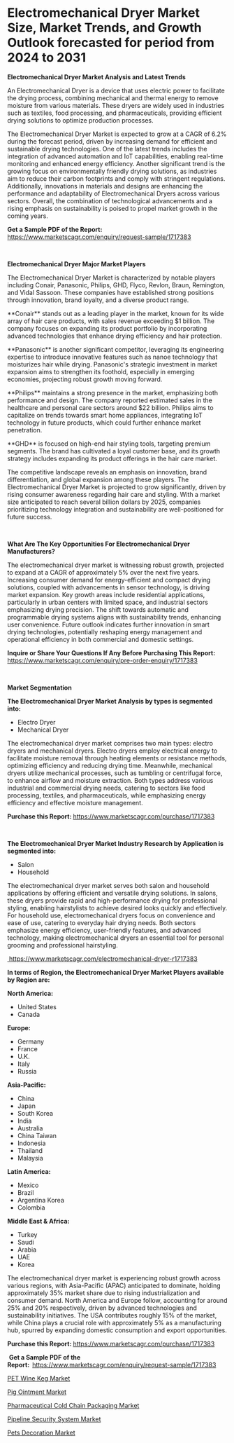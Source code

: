 <p><h1>Electromechanical Dryer Market Size, Market Trends, and Growth Outlook forecasted for period from 2024 to 2031</h1></p><p><strong>Electromechanical Dryer Market Analysis and Latest Trends</strong></p>
<p><p>An Electromechanical Dryer is a device that uses electric power to facilitate the drying process, combining mechanical and thermal energy to remove moisture from various materials. These dryers are widely used in industries such as textiles, food processing, and pharmaceuticals, providing efficient drying solutions to optimize production processes.</p><p>The Electromechanical Dryer Market is expected to grow at a CAGR of 6.2% during the forecast period, driven by increasing demand for efficient and sustainable drying technologies. One of the latest trends includes the integration of advanced automation and IoT capabilities, enabling real-time monitoring and enhanced energy efficiency. Another significant trend is the growing focus on environmentally friendly drying solutions, as industries aim to reduce their carbon footprints and comply with stringent regulations. Additionally, innovations in materials and designs are enhancing the performance and adaptability of Electromechanical Dryers across various sectors. Overall, the combination of technological advancements and a rising emphasis on sustainability is poised to propel market growth in the coming years.</p></p>
<p><strong>Get a Sample PDF of the Report:&nbsp;</strong> <a href="https://www.marketscagr.com/enquiry/request-sample/1717383?utm_campaign=1286&utm_medium=2&utm_source=Github&utm_content=ia&utm_term=14102024&utm_id=electromechanical-dryer">https://www.marketscagr.com/enquiry/request-sample/1717383</a></p>
<p>&nbsp;</p>
<p><strong>Electromechanical Dryer Major Market Players</strong></p>
<p><p>The Electromechanical Dryer Market is characterized by notable players including Conair, Panasonic, Philips, GHD, Flyco, Revlon, Braun, Remington, and Vidal Sassoon. These companies have established strong positions through innovation, brand loyalty, and a diverse product range.</p><p>**Conair** stands out as a leading player in the market, known for its wide array of hair care products, with sales revenue exceeding $1 billion. The company focuses on expanding its product portfolio by incorporating advanced technologies that enhance drying efficiency and hair protection.</p><p>**Panasonic** is another significant competitor, leveraging its engineering expertise to introduce innovative features such as nanoe technology that moisturizes hair while drying. Panasonic's strategic investment in market expansion aims to strengthen its foothold, especially in emerging economies, projecting robust growth moving forward.</p><p>**Philips** maintains a strong presence in the market, emphasizing both performance and design. The company reported estimated sales in the healthcare and personal care sectors around $22 billion. Philips aims to capitalize on trends towards smart home appliances, integrating IoT technology in future products, which could further enhance market penetration.</p><p>**GHD** is focused on high-end hair styling tools, targeting premium segments. The brand has cultivated a loyal customer base, and its growth strategy includes expanding its product offerings in the hair care market.</p><p>The competitive landscape reveals an emphasis on innovation, brand differentiation, and global expansion among these players. The Electromechanical Dryer Market is projected to grow significantly, driven by rising consumer awareness regarding hair care and styling. With a market size anticipated to reach several billion dollars by 2025, companies prioritizing technology integration and sustainability are well-positioned for future success.</p></p>
<p>&nbsp;</p>
<p><strong>What Are The Key Opportunities For Electromechanical Dryer Manufacturers?</strong></p>
<p><p>The electromechanical dryer market is witnessing robust growth, projected to expand at a CAGR of approximately 5% over the next five years. Increasing consumer demand for energy-efficient and compact drying solutions, coupled with advancements in sensor technology, is driving market expansion. Key growth areas include residential applications, particularly in urban centers with limited space, and industrial sectors emphasizing drying precision. The shift towards automatic and programmable drying systems aligns with sustainability trends, enhancing user convenience. Future outlook indicates further innovation in smart drying technologies, potentially reshaping energy management and operational efficiency in both commercial and domestic settings.</p></p>
<p><strong>Inquire or Share Your Questions If Any Before Purchasing This Report:</strong> <a href="https://www.marketscagr.com/enquiry/pre-order-enquiry/1717383?utm_campaign=1286&utm_medium=2&utm_source=Github&utm_content=ia&utm_term=14102024&utm_id=electromechanical-dryer">https://www.marketscagr.com/enquiry/pre-order-enquiry/1717383</a></p>
<p>&nbsp;</p>
<p><strong>Market Segmentation</strong></p>
<p><strong>The Electromechanical Dryer Market Analysis by types is segmented into:</strong></p>
<p><ul><li>Electro Dryer</li><li>Mechanical Dryer</li></ul></p>
<p><p>The electromechanical dryer market comprises two main types: electro dryers and mechanical dryers. Electro dryers employ electrical energy to facilitate moisture removal through heating elements or resistance methods, optimizing efficiency and reducing drying time. Meanwhile, mechanical dryers utilize mechanical processes, such as tumbling or centrifugal force, to enhance airflow and moisture extraction. Both types address various industrial and commercial drying needs, catering to sectors like food processing, textiles, and pharmaceuticals, while emphasizing energy efficiency and effective moisture management.</p></p>
<p><strong>Purchase this Report:&nbsp;</strong><a href="https://www.marketscagr.com/purchase/1717383?utm_campaign=1286&utm_medium=2&utm_source=Github&utm_content=ia&utm_term=14102024&utm_id=electromechanical-dryer">https://www.marketscagr.com/purchase/1717383</a></p>
<p>&nbsp;</p>
<p><strong>The Electromechanical Dryer Market Industry Research by Application is segmented into:</strong></p>
<p><ul><li>Salon</li><li>Household</li></ul></p>
<p><p>The electromechanical dryer market serves both salon and household applications by offering efficient and versatile drying solutions. In salons, these dryers provide rapid and high-performance drying for professional styling, enabling hairstylists to achieve desired looks quickly and effectively. For household use, electromechanical dryers focus on convenience and ease of use, catering to everyday hair drying needs. Both sectors emphasize energy efficiency, user-friendly features, and advanced technology, making electromechanical dryers an essential tool for personal grooming and professional hairstyling.</p></p>
<p><a href="https://www.marketscagr.com/electromechanical-dryer-r1717383?utm_campaign=1286&utm_medium=2&utm_source=Github&utm_content=ia&utm_term=14102024&utm_id=electromechanical-dryer">&nbsp;https://www.marketscagr.com/electromechanical-dryer-r1717383</a></p>
<p><strong>In terms of Region, the Electromechanical Dryer Market Players available by Region are:</strong></p>
<p>
    <p> <strong> North America: </strong>
        <ul>
            <li>United States</li>
            <li>Canada</li>
        </ul>
        </p> 
    <p> <strong> Europe: </strong>
        <ul>
            <li>Germany</li>
            <li>France</li>
            <li>U.K.</li>
            <li>Italy</li>
            <li>Russia</li>
        </ul>
        </p> 
    <p> <strong> Asia-Pacific: </strong>
        <ul>
            <li>China</li>
            <li>Japan</li>
            <li>South Korea</li>
            <li>India</li>
            <li>Australia</li>
            <li>China Taiwan</li>
            <li>Indonesia</li>
            <li>Thailand</li>
            <li>Malaysia</li>
        </ul>
        </p> 
    <p> <strong> Latin America: </strong>
        <ul>
            <li>Mexico</li>
            <li>Brazil</li>
            <li>Argentina Korea</li>
            <li>Colombia</li>
        </ul>
        </p> 
    <p> <strong> Middle East & Africa: </strong>
        <ul>
            <li>Turkey</li>
            <li>Saudi</li>
            <li>Arabia</li>
            <li>UAE</li>
            <li>Korea</li>
        </ul>
    </p>
    </p>
<p><p>The electromechanical dryer market is experiencing robust growth across various regions, with Asia-Pacific (APAC) anticipated to dominate, holding approximately 35% market share due to rising industrialization and consumer demand. North America and Europe follow, accounting for around 25% and 20% respectively, driven by advanced technologies and sustainability initiatives. The USA contributes roughly 15% of the market, while China plays a crucial role with approximately 5% as a manufacturing hub, spurred by expanding domestic consumption and export opportunities.</p></p>
<p><strong>Purchase this Report: </strong><a href="https://www.marketscagr.com/purchase/1717383?utm_campaign=1286&utm_medium=2&utm_source=Github&utm_content=ia&utm_term=14102024&utm_id=electromechanical-dryer">https://www.marketscagr.com/purchase/1717383</a></p>
<p>&nbsp;<strong>Get a Sample PDF of the Report:&nbsp;&nbsp;</strong><a href="https://www.marketscagr.com/enquiry/request-sample/1717383?utm_campaign=1286&utm_medium=2&utm_source=Github&utm_content=ia&utm_term=14102024&utm_id=electromechanical-dryer">https://www.marketscagr.com/enquiry/request-sample/1717383</a></p>
<p><strong></strong></p>
<p><p><a href="https://www.linkedin.com/pulse/global-pet-wine-keg-market-trends-insights-growth-opportunities-ocyce?trk=public_post_embed_feed-article-content&utm_campaign=1286&utm_medium=2&utm_source=Github&utm_content=ia&utm_term=14102024&utm_id=electromechanical-dryer">PET Wine Keg Market</a></p><p><a href="https://www.linkedin.com/pulse/pig-ointment-market-industry-landscape-growth-trajectories-dqbkc?utm_campaign=1286&utm_medium=2&utm_source=Github&utm_content=ia&utm_term=14102024&utm_id=electromechanical-dryer">Pig Ointment Market</a></p><p><a href="https://www.linkedin.com/pulse/pharmaceutical-cold-chain-packaging-market-global-trends-forecast-pnhre?trk=public_post_embed_feed-article-content&utm_campaign=1286&utm_medium=2&utm_source=Github&utm_content=ia&utm_term=14102024&utm_id=electromechanical-dryer">Pharmaceutical Cold Chain Packaging Market</a></p><p><a href="https://www.linkedin.com/pulse/pipeline-security-system-industry-sector-new-technologies-market-en1ze?trk=public_post_embed_feed-article-content&utm_campaign=1286&utm_medium=2&utm_source=Github&utm_content=ia&utm_term=14102024&utm_id=electromechanical-dryer">Pipeline Security System Market</a></p><p><a href="https://www.linkedin.com/pulse/pets-decoration-industry-analysis-report-its-market-size-share-xztcc?utm_campaign=1286&utm_medium=2&utm_source=Github&utm_content=ia&utm_term=14102024&utm_id=electromechanical-dryer">Pets Decoration Market</a></p></p>